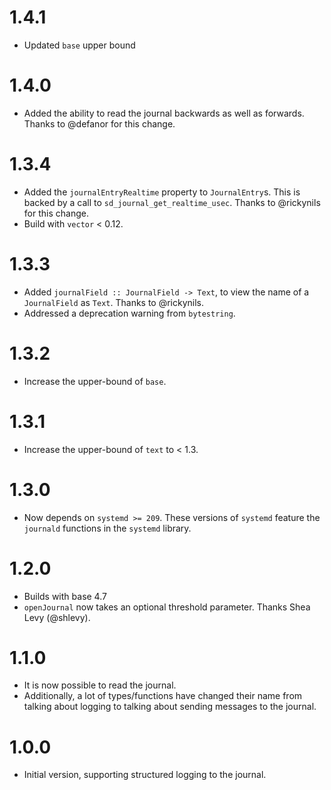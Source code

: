 # 1.4.1

* Updated `base` upper bound

# 1.4.0

* Added the ability to read the journal backwards as well as forwards. Thanks to
  @defanor for this change.

# 1.3.4

* Added the `journalEntryRealtime` property to `JournalEntry`s. This is backed by a call to
  `sd_journal_get_realtime_usec`. Thanks to @rickynils for this change.
* Build with `vector` < 0.12.

# 1.3.3

* Added `journalField :: JournalField -> Text`, to view the name of a `JournalField` as `Text`.
  Thanks to @rickynils.
* Addressed a deprecation warning from `bytestring`.

# 1.3.2

* Increase the upper-bound of `base`.

# 1.3.1

* Increase the upper-bound of `text` to < 1.3.

# 1.3.0

* Now depends on `systemd >= 209`. These versions of `systemd` feature the
  `journald` functions in the `systemd` library.

# 1.2.0

* Builds with base 4.7
* `openJournal` now takes an optional threshold parameter. Thanks Shea Levy
  (@shlevy).

# 1.1.0

* It is now possible to read the journal.
* Additionally, a lot of types/functions have changed their name from talking
  about logging to talking about sending messages to the journal.

# 1.0.0

* Initial version, supporting structured logging to the journal.
